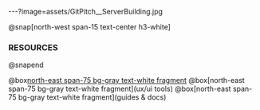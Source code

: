 ---?image=assets/GitPitch__ServerBuilding.jpg

@snap[north-west span-15 text-center h3-white]
### RESOURCES
@snapend


  @box[north-east span-75 bg-gray text-white fragment](libraries)
  @box[north-east span-75 bg-gray text-white fragment](ux/ui tools)
  @box[north-east span-75 bg-gray text-white fragment](guides & docs)

